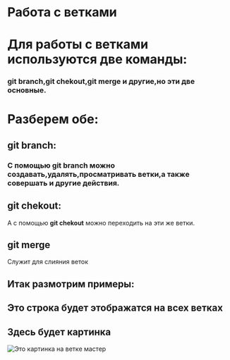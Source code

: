 # Работа с ветками

# Для работы с ветками используются две команды:
### __git branch__,__git chekout__,__git merge__ и другие,но эти две основные.

# Разберем обе:

## __git branch__:
### С помощью __git branch__ можно создавать,удалять,просматривать ветки,а также совершать и другие действия.

## __git chekout__:
А с помощью __git chekout__ можно переходить на эти же ветки.

## __git merge__
Служит для слияния веток

## Итак размотрим примеры:

## Это строка будет этображатся на всех ветках

## Здесь будет картинка

![Это картинка на ветке мастер](picture.jpg)